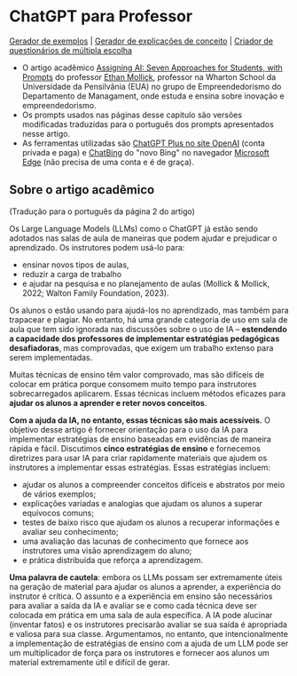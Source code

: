 # ChatGPT para Professor

[Gerador de exemplos](estrategia1.md) | [Gerador de explicações de conceito](estrategia2.md) | [Criador de questionários de múltipla escolha](estrategia3.md)

- O artigo acadêmico [Assigning AI: Seven Approaches for Students, with Prompts](https://papers.ssrn.com/sol3/papers.cfm?abstract_id=4391243) do professor [Ethan Mollick](https://www.linkedin.com/in/emollick/), professor na Wharton School da Universidade da Pensilvânia (EUA) no grupo de Empreendedorismo do Departamento de Managament, onde estuda e ensina sobre inovação e empreendedorismo.
- Os prompts usados ​​nas páginas desse capitulo são versões modificadas traduzidas para o português dos prompts apresentados nesse artigo.
- As ferramentas utilizadas são [ChatGPT Plus no site OpenAI](https://chat.openai.com/) (conta privada e paga) e [ChatBing](https://www.bing.com/search?q=Bing+AI&showconv=1&FORM=hpcodx) do "novo Bing" no navegador [Microsoft Edge](https://www.microsoft.com/pt-br/edge/) (não precisa de uma conta e é de graça).

## Sobre o artigo acadêmico

(Tradução para o português da página 2 do artigo)

Os Large Language Models (LLMs) como o ChatGPT já estão sendo adotados nas salas de aula de maneiras que podem ajudar e prejudicar o aprendizado. Os instrutores podem usá-lo para:
- ensinar novos tipos de aulas, 
- reduzir a carga de trabalho
- e ajudar na pesquisa e no planejamento de aulas (Mollick & Mollick, 2022; Walton Family Foundation, 2023). 

Os alunos o estão usando para ajudá-los no aprendizado, mas também para trapacear e plagiar. No entanto, há uma grande categoria de uso em sala de aula que tem sido ignorada nas discussões sobre o uso de IA – **estendendo a capacidade dos professores de implementar estratégias pedagógicas desafiadoras**, mas comprovadas, que exigem um trabalho extenso para serem implementadas.

Muitas técnicas de ensino têm valor comprovado, mas são difíceis de colocar em prática porque consomem muito tempo para instrutores sobrecarregados aplicarem. Essas técnicas incluem métodos eficazes para **ajudar os alunos a aprender e reter novos conceitos**. 

**Com a ajuda da IA, no entanto, essas técnicas são mais acessíveis.** O objetivo desse artigo é fornecer orientação para o uso da IA para implementar estratégias de ensino baseadas em evidências de maneira rápida e fácil. Discutimos **cinco estratégias de ensino** e fornecemos diretrizes para usar IA para criar rapidamente materiais que ajudem os instrutores a implementar essas estratégias. Essas estratégias incluem: 
- ajudar os alunos a compreender conceitos difíceis e abstratos por meio de vários exemplos; 
- explicações variadas e analogias que ajudam os alunos a superar equívocos comuns; 
- testes de baixo risco que ajudam os alunos a recuperar informações e avaliar seu conhecimento; 
- uma avaliação das lacunas de conhecimento que fornece aos instrutores uma visão aprendizagem do aluno; 
- e prática distribuída que reforça a aprendizagem. 

**Uma palavra de cautela**: embora os LLMs possam ser extremamente úteis na geração de material para ajudar os alunos a aprender, a experiência do instrutor é crítica. O assunto e a experiência em ensino são necessários para avaliar a saída da IA e avaliar se e como cada técnica deve ser colocada em prática em uma sala de aula específica. A IA pode alucinar (inventar fatos) e os instrutores precisarão avaliar se sua saída é apropriada e valiosa para sua classe. Argumentamos, no entanto, que intencionalmente a implementação de estratégias de ensino com a ajuda de um LLM pode ser um multiplicador de força para os instrutores e fornecer aos alunos um material extremamente útil e difícil de gerar. 
